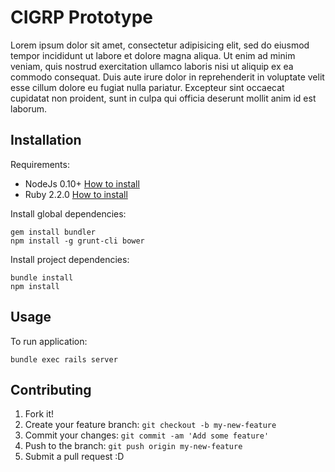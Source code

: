 # CIGRP Prototype

Lorem ipsum dolor sit amet, consectetur adipisicing elit, sed do eiusmod
tempor incididunt ut labore et dolore magna aliqua. Ut enim ad minim veniam,
quis nostrud exercitation ullamco laboris nisi ut aliquip ex ea commodo
consequat. Duis aute irure dolor in reprehenderit in voluptate velit esse
cillum dolore eu fugiat nulla pariatur. Excepteur sint occaecat cupidatat non
proident, sunt in culpa qui officia deserunt mollit anim id est laborum.

## Installation

Requirements:

* NodeJs 0.10+ [How to install](https://nodejs.org/download/)
* Ruby 2.2.0 [How to install](https://gorails.com/setup/osx/10.10-yosemite)

Install global dependencies:

    gem install bundler
    npm install -g grunt-cli bower

Install project dependencies:

    bundle install
    npm install

## Usage

To run application:

    bundle exec rails server

## Contributing

1. Fork it!
2. Create your feature branch: `git checkout -b my-new-feature`
3. Commit your changes: `git commit -am 'Add some feature'`
4. Push to the branch: `git push origin my-new-feature`
5. Submit a pull request :D
